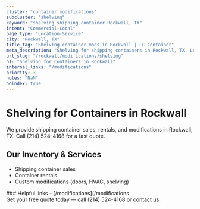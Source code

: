 ```yaml
---
cluster: "container modifications"
subcluster: "shelving"
keyword: "shelving shipping container Rockwall, TX"
intent: "Commercial-Local"
page_type: "Location-Service"
city: "Rockwall, TX"
title_tag: "Shelving container mods in Rockwall | LC Container"
meta_description: "Shelving for shipping containers in Rockwall, TX. Local fabrication & pro install. LC Container — Since 2003. Get a quote."
url_slug: "/rockwall/modifications/shelving"
h1: "Shelving for Containers in Rockwall"
internal_links: "/modifications"
priority: 3
notes: "NaN"
noindex: true
---
```


# Shelving for Containers in Rockwall

We provide shipping container sales, rentals, and modifications in Rockwall, TX. Call (214) 524-4168 for a fast quote.

## Our Inventory & Services
- Shipping container sales
- Container rentals
- Custom modifications (doors, HVAC, shelving)

<div data-section="internal-links">
### Helpful links
- [/modifications](/modifications
</div>

<div data-section="cta">
Get your free quote today — call (214) 524-4168 or <a href="/contact">contact us</a>.
</div>

<script type="application/ld+json">{"@context":"https://schema.org","@type":"FAQPage","mainEntity":[{"@type":"Question","name":"How much does delivery cost in Rockwall, TX?","acceptedAnswer":{"@type":"Answer","text":"Delivery costs vary by distance and container size. Most deliveries in Rockwall, TX range from $150-$300. Call (214) 524-4168 for an exact quote based on your specific location."}},{"@type":"Question","name":"Do you offer financing or payment plans?","acceptedAnswer":{"@type":"Answer","text":"We accept major credit cards, checks, and can discuss commercial terms for bulk purchases. Call (214) 524-4168 to discuss options."}},{"@type":"Question","name":"Can you customize containers in Rockwall, TX?","acceptedAnswer":{"@type":"Answer","text":"Yes — we perform modifications like doors, HVAC, insulation, and shelving. Request a custom quote at (214) 524-4168 or via our contact form."}}]}</script>
